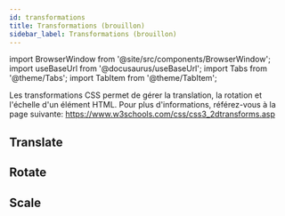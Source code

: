 ```yaml
---
id: transformations
title: Transformations (brouillon)
sidebar_label: Transformations (brouillon)
---
```


import BrowserWindow from '@site/src/components/BrowserWindow';
import useBaseUrl from '@docusaurus/useBaseUrl';
import Tabs from '@theme/Tabs';
import TabItem from '@theme/TabItem';

Les transformations CSS permet de gérer la translation, la rotation et l'échelle d'un élément HTML. Pour plus d'informations, référez-vous à la page suivante: https://www.w3schools.com/css/css3_2dtransforms.asp

## Translate

## Rotate

## Scale

